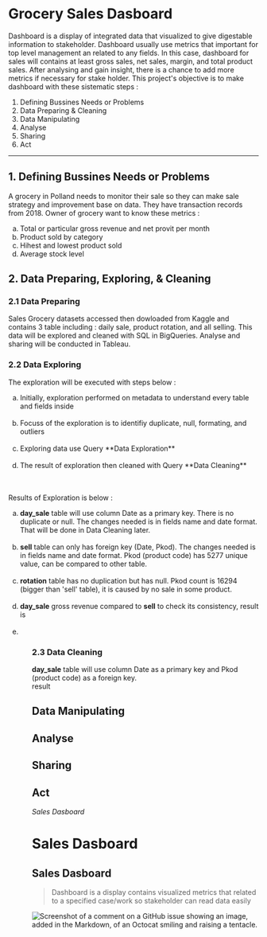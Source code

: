 # Grocery Sales Dasboard
<p> 
  Dashboard is a display of integrated data that visualized to give digestable information to stakeholder. Dashboard usually use metrics that important for top level management an related to any fields. In this case, dashboard for sales will contains at least gross sales, net sales, margin, and total product sales. After analysing and gain insight, there is a chance to add more metrics if necessary for stake holder. This project's objective is to make dashboard with these sistematic steps : 
</p>

  1. Defining Bussines Needs or Problems
  2. Data Preparing & Cleaning
  3. Data Manipulating
  4. Analyse 
  5. Sharing
  6. Act  
<hr>

## 1. Defining Bussines Needs or Problems
<p>
A grocery in Polland needs to monitor their sale so they can make sale strategy and improvement base on data. They have transaction records from 2018. Owner of grocery want to know these metrics :
</p>
  <ol type = "a">
    <li>Total or particular gross revenue and net provit per month </li>
    <li>Product sold by category </li>
    <li>Hihest and lowest product sold </li>
    <li>Average stock level </li>
  </ol>

## 2. Data Preparing, Exploring, & Cleaning
### 2.1 Data Preparing
<p>
  Sales Grocery datasets accessed then dowloaded from Kaggle and contains 3 table including : daily sale, product rotation, and all selling. This data will be explored and cleaned with SQL in BigQueries. Analyse and sharing will be conducted in Tableau. 
</p>

### 2.2 Data Exploring
<p>
  The exploration will be executed with steps below : 
<ol type = "a">
  <li>Initially, exploration performed on metadata to understand every table and fields inside</li> <br>
  <li>Focuss of the exploration is to identifiy duplicate, null, formating, and outliers</li> <br>
  <li>Exploring data use Query **Data Exploration** </li> <br> 
  <li>The result of exploration then cleaned with Query **Data Cleaning**</li> <br>
</ol>
<br>
Results of Exploration is below : 
<ol type ="a">
  <li> <b>day_sale</b> table will use column Date as a primary key. There is no duplicate or null. The changes needed is in fields name and date format. That will be done in Data Cleaning later.</li> <br>
  <li> <b>sell</b> table can only has foreign key (Date, Pkod). The changes needed is in fields name and date format. Pkod (product code) has 5277 unique value, can be compared to other table.</li> <br>
  <li> <b>rotation</b> table has no duplication but has null. Pkod count is 16294 (bigger than 'sell' table), it is caused by no sale in some product.</li> <br>
  <li> <b>day_sale</b> gross revenue compared to <b>sell</b> to check its consistency, result is  </li> <br>
  <li> </li>
<ol>
</p>
  
### 2.3 Data Cleaning
**day_sale** table will use column Date as a primary key and Pkod (product code) as a foreign key. <br>
      result 

## Data Manipulating
## Analyse
## Sharing
## Act





_Sales Dasboard_
# Sales Dasboard
## Sales Dasboard
>Dashboard is a display contains visualized metrics that related to a specified case/work so stakeholder can read data easily


![Screenshot of a comment on a GitHub issue showing an image, added in the Markdown, of an Octocat smiling and raising a tentacle.](https://media.licdn.com/dms/image/D5622AQH1_PNwOc66Fg/feedshare-shrink_2048_1536/0/1709649572913?e=1714003200&v=beta&t=rK9KrPEXBglZYYRD8iybeXnwhozcrs88w-F2lcT0u8c)
